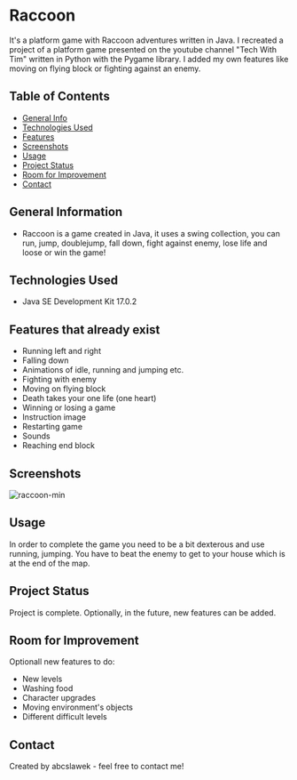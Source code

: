 # Raccoon
It's a platform game with Raccoon adventures written in Java.
I recreated a project of a platform game presented on the youtube channel "Tech With Tim" written in Python with the Pygame library. 
I added my own features like moving on flying block or fighting against an enemy.


## Table of Contents
* [General Info](#general-information)
* [Technologies Used](#technologies-used)
* [Features](#features)
* [Screenshots](#screenshots)
* [Usage](#usage)
* [Project Status](#project-status)
* [Room for Improvement](#room-for-improvement)
* [Contact](#contact)


## General Information
- Raccoon is a game created in Java, it uses a swing collection, you can run, jump, doublejump, fall down, fight against enemy, lose life and loose or win the game!


## Technologies Used
- Java SE Development Kit 17.0.2


## Features that already exist
- Running left and right
- Falling down
- Animations of idle, running and jumping etc.
- Fighting with enemy
- Moving on flying block
- Death takes your one life (one heart)
- Winning or losing a game
- Instruction image
- Restarting game
- Sounds
- Reaching end block


## Screenshots
![raccoon-min](https://github.com/abcslawek/raccoon/assets/56951671/0d9cb09c-16bf-47e2-ad94-e13be1cf60cb)


## Usage
In order to complete the game you need to be a bit dexterous and use running, jumping. You have to beat the enemy to get to your house which is at the end of the map.

## Project Status
Project is complete. Optionally, in the future, new features can be added.

## Room for Improvement
Optionall new features to do:
- New levels
- Washing food
- Character upgrades
- Moving environment's objects
- Different difficult levels


## Contact
Created by abcslawek - feel free to contact me!
